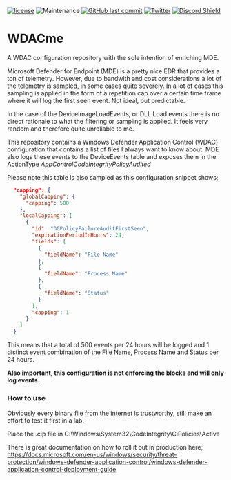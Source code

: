 [![license](https://img.shields.io/github/license/olafhartong/WDACme.svg?style=flat-square)](https://github.com/olafhartong/WDACme/blob/master/license.md)
![Maintenance](https://img.shields.io/maintenance/yes/2022.svg?style=flat-square)
[![GitHub last commit](https://img.shields.io/github/last-commit/olafhartong/WDACme?style=flat-square)](https://github.com/olafhartong/WDACme/commit/master)
[![Twitter](https://img.shields.io/twitter/follow/olafhartong.svg?style=social&label=Follow)](https://twitter.com/olafhartong)
[![Discord Shield](https://discordapp.com/api/guilds/715302469751668787/widget.png?style=shield)](https://discord.gg/B5n6skNTwy)

# WDACme
A WDAC configuration repository with the sole intention of enriching MDE.

Microsoft Defender for Endpoint (MDE) is a pretty nice EDR that provides a ton of telemetry. However, due to bandwith and cost considerations a lot of the telemetry is sampled, in some cases quite severely.
In a lot of cases this sampling is applied in the form of a repetition cap over a certain time frame where it will log the first seen event. Not ideal, but predictable.

In the case of the DeviceImageLoadEvents, or DLL Load events there is no direct rationale to what the filtering or sampling is applied. It feels very random and therefore quite unreliable to me. 

This repository contains a Windows Defender Application Control (WDAC) configuration that contains a list of files I always want to know about.
MDE also logs these events to the DeviceEvents table and exposes them in the ActionType *AppControlCodeIntegrityPolicyAudited*

Please note this table is also sampled as this configuration snippet shows;
```json
  "capping": {
    "globalCapping": {
      "capping": 500
    },
    "localCapping": [
      {
        "id": "DGPolicyFailureAuditFirstSeen",
        "expirationPeriodInHours": 24,
        "fields": [
          {
            "fieldName": "File Name"
          },
          {
            "fieldName": "Process Name"
          },
          {
            "fieldName": "Status"
          }
        ],
        "capping": 1
      }
    ]
  }
```

This means that a total of 500 events per 24 hours will be logged and 1 distinct event combination of the File Name, Process Name and Status per 24 hours.

**Also important, this configuration is not enforcing the blocks and will only log events.**

### How to use

Obviously every binary file from the internet is trustworthy, still make an effort to test it first in a lab.

Place the .cip file in C:\Windows\System32\CodeIntegrity\CiPolicies\Active

There is great documentation on how to roll it out in production here;
https://docs.microsoft.com/en-us/windows/security/threat-protection/windows-defender-application-control/windows-defender-application-control-deployment-guide

